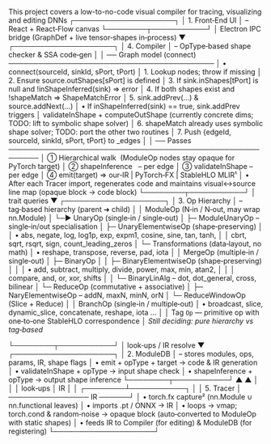 This project covers a low-to-no-code visual compiler for tracing, visualizing and editing DNNs
┌────────────────────┐
│  1. Front‑End UI   │ – React + React‑Flow canvas
└────────┬───────────┘
         │ Electron IPC bridge (GraphDef + live tensor‑shapes in‑process)
         ▼
┌────────────────────┐
│ 4. Compiler        │ – OpType‑based shape checker & SSA code‑gen
│
│  ── Graph model (connect) ─────────────────────────────────────────
│  • connect(sourceId, sinkId, sPort, tPort)
│        1. Lookup nodes; throw if missing
│        2. Ensure source.outShapes[sPort] is defined
│        3. If sink.inShapes[tPort] is null and !inShapeInferred(sink) ⇒ error
│        4. If both shapes exist and !shapeMatch ⇒ ShapeMatchError
│        5. sink.addPrev(...) & source.addNext(...)
│           • If inShapeInferred(sink) == true, sink.addPrev triggers
│             validateInShape + computeOutShape (currently concrete dims; TODO: lift to symbolic shape solver)
│        6. shapeMatch already uses symbolic shape solver; TODO: port the other two routines
│        7. Push {edgeId, sourceId, sinkId, sPort, tPort} to _edges
│
│  ── Passes ────────────────────────────────────────────────────────
│  ① Hierarchical walk  (ModuleOp nodes stay opaque for PyTorch target)
│  ② shapeInference   – per edge
│  ③ validateInShape – per edge
│  ④ emit(target) ⇒ our‑IR | PyTorch‑FX | StableHLO MLIR¹
│     • After each Tracer import, regenerates code and maintains visual↔source line map (opaque block → code block)
└────────┬───────────┘
         │ trait queries
         ▼
┌────────────────────┐
│ 3. Op Hierarchy    │ – tag‑based hierarchy (parent ➜ child)
│
│   ModuleOp (N‑in / N‑out, may wrap nn.Module)
│   └─► UnaryOp (single‑in / single‑out)
│         ├─ ModuleUnaryOp – single‑in/out specialisation
│         ├─ UnaryElementwiseOp (shape‑preserving)
│         │     • abs, negate, log, log1p, exp, expm1, cosine, sine, tan, tanh,
│         │       cbrt, sqrt, rsqrt, sign, count_leading_zeros
│         └─ Transformations (data‑layout, no math)
│               • reshape, transpose, reverse, pad, iota
│
│   MergeOp (multiple‑in / single‑out)
│         ├─ BinaryOp
│         │     ├─ BinaryElementwiseOp (shape‑preserving)
│         │     │     • add, subtract, multiply, divide, power, max, min, atan2,
│         │     │       compare, and, or, xor, shifts
│         │     └─ BinaryLinAlg – dot, dot_general, cross, bilinear
│         └─ ReduceOp (commutative + associative)
│               ├─ NaryElementwiseOp – addN, maxN, minN, orN
│               └─ ReduceWindowOp (Slice + Reduce)
│
│   BranchOp (single‑in / multiple‑out)
│         • broadcast, slice, dynamic_slice, concatenate, reshape, iota …
│
│   Tag `Op` — primitive op with one‑to‑one StableHLO correspondence
│   *Still deciding: pure hierarchy vs tag‑based*

└────────┬───────────┘
         │ look‑ups / IR resolve
         ▼
┌────────────────────┐
│ 2. ModuleDB        │ – stores modules, ops, params, IR, shape flags
│  • emit + opType + target      → code & IR generation
│  • validateInShape + opType    → input shape check
│  • shapeInference + opType     → output shape inference
└────────┬───────────┘
         ▲                                       ▲
         │                                       │
         │  look‑ups                             │  IR
         │                                       │
┌────────┴───────────┐                           │
│ 5. Tracer          │ ──────────────── IR ──────┘
│  • torch.fx capture² (nn.Module ∪ nn.functional leaves)
│  • imports .pt / ONNX → IR
│  • loops → vmap; torch.cond & random‑noise → opaque block (auto‑converted to ModuleOp with static shapes)
│  • feeds IR to Compiler (for editing) & ModuleDB (for registering)
└────────────────────┘
